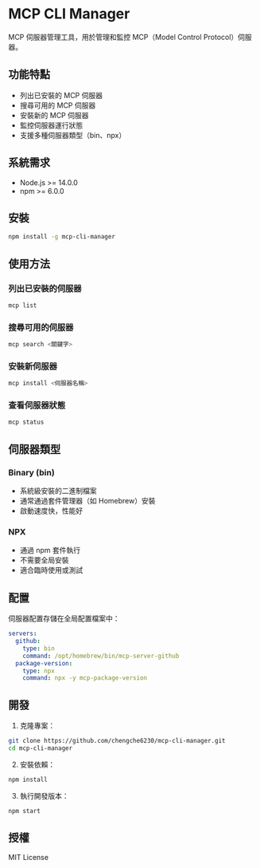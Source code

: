 # MCP CLI Manager

MCP 伺服器管理工具，用於管理和監控 MCP（Model Control Protocol）伺服器。

## 功能特點

- 列出已安裝的 MCP 伺服器
- 搜尋可用的 MCP 伺服器
- 安裝新的 MCP 伺服器
- 監控伺服器運行狀態
- 支援多種伺服器類型（bin、npx）

## 系統需求

- Node.js >= 14.0.0
- npm >= 6.0.0

## 安裝

```bash
npm install -g mcp-cli-manager
```

## 使用方法

### 列出已安裝的伺服器

```bash
mcp list
```

### 搜尋可用的伺服器

```bash
mcp search <關鍵字>
```

### 安裝新伺服器

```bash
mcp install <伺服器名稱>
```

### 查看伺服器狀態

```bash
mcp status
```

## 伺服器類型

### Binary (bin)
- 系統級安裝的二進制檔案
- 通常通過套件管理器（如 Homebrew）安裝
- 啟動速度快，性能好

### NPX
- 通過 npm 套件執行
- 不需要全局安裝
- 適合臨時使用或測試

## 配置

伺服器配置存儲在全局配置檔案中：

```yaml
servers:
  github:
    type: bin
    command: /opt/homebrew/bin/mcp-server-github
  package-version:
    type: npx
    command: npx -y mcp-package-version
```

## 開發

1. 克隆專案：
```bash
git clone https://github.com/chengche6230/mcp-cli-manager.git
cd mcp-cli-manager
```

2. 安裝依賴：
```bash
npm install
```

3. 執行開發版本：
```bash
npm start
```

## 授權

MIT License 